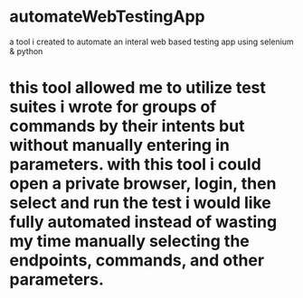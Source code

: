# automateWebTestingApp
a tool i created to automate an interal web based testing app using selenium &amp; python

# this tool allowed me to utilize test suites i wrote for groups of commands by their intents but without manually entering in parameters. with this tool i could open a private browser, login, then select and run the test i would like fully automated instead of wasting my time manually selecting the endpoints, commands, and other parameters.
